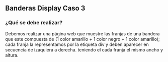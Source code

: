 ## **Banderas Display Caso 3**
### **¿Qué se debe realizar?**
Debemos realizar una página web que muestre las franjas de una
bandera que este compuesta de (1 color amarillo + 1 color negro + 1 color amarillo); 
cada franja la representamos por la etiqueta div y deben aparecer en secuencia de izaquiera a derecha. teniendo el cada franja 
el mismo ancho y altura.
